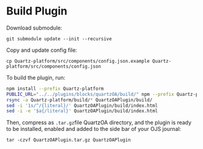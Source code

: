 # Build Plugin

Download submodule:

```
git submodule update --init --recursive
```

Copy and update config file:

```
cp Quartz-platform/src/components/config.json.example Quartz-platform/src/components/config.json
```

To build the plugin, run:

``` bash
npm install --prefix Quartz-platform
PUBLIC_URL="../../plugins/blocks/quartzOA/build/" npm --prefix Quartz-platform run build
rsync -a Quartz-platform/build/* QuartzOAPlugin/build/
sed -i '1s/^/{literal}/' QuartzOAPlugin/build/index.html
sed -i -e '$a{/literal}' QuartzOAPlugin/build/index.html
```

Then, compress as `.tar.gz`file QuartzOA directory, and the plugin is ready to be installed, enabled and added to the side bar of your OJS journal:

```
tar -czvf QuartzOAPlugin.tar.gz QuartzOAPlugin
```
